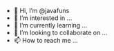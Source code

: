 - 👋 Hi, I’m @javafuns
- 👀 I’m interested in ...
- 🌱 I’m currently learning ...
- 💞️ I’m looking to collaborate on ...
- 📫 How to reach me ...

<!---
javafuns/javafuns is a ✨ special ✨ repository because its `README.md` (this file) appears on your GitHub profile.
You can click the Preview link to take a look at your changes.
--->
